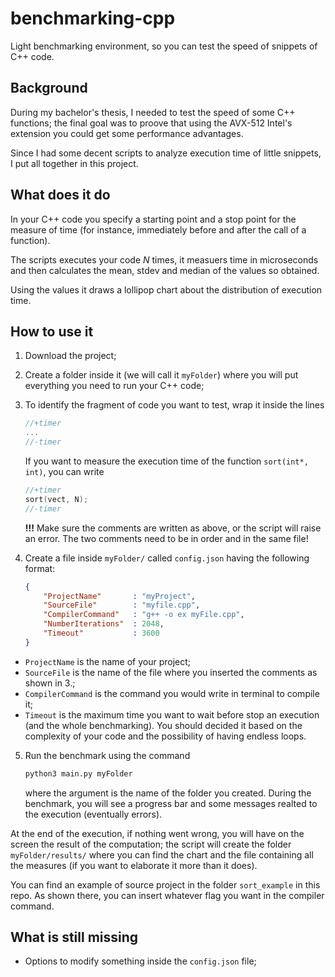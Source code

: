 # benchmarking-cpp

Light benchmarking environment, so you can test the speed of snippets of C++ code.

## Background
During my bachelor's thesis, I needed to test the speed of some C++ functions; the final goal was to proove that using the AVX-512 Intel's extension you could get some performance advantages. 

Since I had some decent scripts to analyze execution time of little snippets, I put all together in this project.


## What does it do

In your C++ code you specify a starting point and a stop point for the measure of time (for instance, immediately before and after the call of a function).

The scripts executes your code _N_ times, it measuers time in microseconds and then calculates the mean, stdev and median of the values so obtained.  

Using the values it draws a lollipop chart about the distribution of execution time.

## How to use it

1.  Download the project;
2.  Create a folder inside it (we will call it `myFolder`) where you will put everything you need to run your C++ code;
3.  To identify the fragment of code you want to test, wrap it inside the lines

    ```c++
    //+timer
    ...
    //-timer
    ```

    If you want to measure the execution time of the function `sort(int*, int)`, you can write

    ```c++
    //+timer
    sort(vect, N);
    //-timer
    ```

    **!!!** Make sure the comments are written as above, or the script will raise an error. The two comments need to be in order and in the same file! 


3. Create a file inside `myFolder/` called `config.json` having the following format:

    ```json
    {
        "ProjectName"       : "myProject",
        "SourceFile"        : "myfile.cpp",
        "CompilerCommand"   : "g++ -o ex myFile.cpp",
        "NumberIterations"  : 2048,
        "Timeout"           : 3600
    }
    ```
- `ProjectName` is the name of your project;
- `SourceFile` is the name of the file where you inserted the comments as shown in 3.;  
- `CompilerCommand` is the command you would write in terminal to compile it;
- `Timeout` is the maximum time you want to wait before stop an execution (and the whole benchmarking). You should decided it based on the complexity of your code and the possibility of having endless loops. 

5. Run the benchmark using the command

    ```bash
    python3 main.py myFolder
    ```

    where the argument is the name of the folder you created. During the benchmark, you will see a progress bar and some messages realted to the execution (eventually errors).

At the end of the execution, if nothing went wrong, you will have on the screen the result of the computation; the script will create the folder `myFolder/results/` where you can find the chart and the file containing all the measures (if you want to elaborate it more than it does).

You can find an example of source project in the folder `sort_example` in this repo. As shown there, you can insert whatever flag you want in the compiler command.

## What is still missing
    
- Options to modify something inside the `config.json` file;


